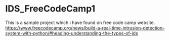 # IDS_FreeCodeCamp1
This is a sample project which i have found on free code camp website.
https://www.freecodecamp.org/news/build-a-real-time-intrusion-detection-system-with-python/#heading-understanding-the-types-of-ids
